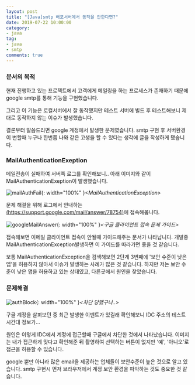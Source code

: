 ```yaml
---
layout: post
title: "[Java]smtp 배포서버에서 동작을 안한다면?"
date: 2019-07-22 10:00:00
category: 
- java
tag: 
- java
- smtp
comments: true
---
```

### 문서의 목적
현재 진행하고 있는 프로젝트에서 고객에게 메일링을 하는 프로세스가 존재하기 때문에 google smtp를 통해 기능을 구현했습니다. 

그리고 이 기능은 로컬서버에서 잘 동작했지만 테스트 서버에 빌드 후 테스트해보니 제대로 동작하지 않는 이슈가 발생했습니다. 

결론부터 말씀드리면 google 계정에서 발생한 문제였습니다. smtp 구현 후 서버환경이 변할때 누구나 한번쯤 나와 같은 고생을 할 수 있다는 생각에 글을 작성하게 됐습니다.

### MailAuthenticationExeption
메일전송이 실패하여 서버쪽 로그를 확인해보니.. 아래 이미지와 같이 MailAuthenticationExeption이 발생했습니다.

![mailAuthFail](/img/posts/java/mail-authentication-exception.png){: width="100%" }*\<MailAuthenticationException\>*

문제 해결을 위해 로그에서 안내하는 [(https://support.google.com/mail/answer/78754)](https://support.google.com/mail/answer/78754)에 접속해봅니다.

![googleMailAnswer](/img/posts/java/google-mail-answer.png){: width="100%" }*\<구글 클라이언트 접속 문제 가이드\>*

접속해보면 이메일 클라이언트 접속이 안될때 가이드해주는 문서가 나타납니다. 개발중 MailAuthenticationException발생하면 이 가이드를 따라가면 좋을 것 같습니다.

보통 MailAuthenticationException을 검색해보면 2단계 3번째에 '보안 수준이 낮은 앱'을 허용하지 않아서 이슈가 발생하는 사례가 많은 것 같습니다. 하지만 저는 보안 수준이 낮은 앱을 허용하고 있는 상태였고, 다른곳에서 원인을 찾았습니다.

### 문제해결

![authBlock](/img/posts/java/auth-block.png){: width="100%" }*\<차단 당했구나..\>*

구글 계정을 살펴보던 중 최근 발생한 이벤트가 있길래 확인해보니 IDC 주소의 테스트 시간대 정보가... 

원인은 이렇게 IDC에서 계정에 접근할때 구글에서 차단한 것에서 나타났습니다. 이미지는 내가 접근하게 맞다고 확인해준 뒤 촬영하여 선택하는 버튼이 없지만 '예', '아니오'로 접근을 허용할 수 있습니다.

google 뿐만 아니라 많은 email을 제공하는 업체들이 보안수준이 높은 것으로 알고 있습니다. smtp 구현시 먼저 브라우저에서 계정 보안 환경을 파악하는 것도 중요한 것 같습니다.